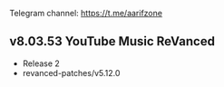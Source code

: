Telegram channel:
https://t.me/aarifzone

## v8.03.53 YouTube Music ReVanced
- Release 2
- revanced-patches/v5.12.0
